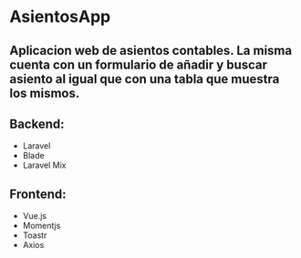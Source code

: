 <h1>AsientosApp</h1>

## Aplicacion web de asientos contables. La misma cuenta con un formulario de añadir y buscar asiento al igual que con una tabla que muestra los mismos.

## Backend:
- Laravel
- Blade
- Laravel Mix

## Frontend:
- Vue.js
- Momentjs
- Toastr
- Axios